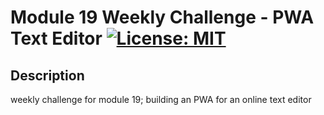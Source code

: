# Module 19 Weekly Challenge - PWA Text Editor [![License: MIT](https://img.shields.io/badge/License-MIT-yellow.svg)](https://opensource.org/licenses/MIT)

## Description

weekly challenge for module 19; building an PWA for an online text editor
